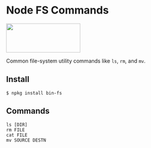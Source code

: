 # Node FS Commands

<a href="http://nodeos.github.io"><img src="http://i.imgur.com/pIJu2TS.png" width=200 height=79/></a>

Common file-system utility commands like `ls`, `rm`, and `mv`.

## Install

```
$ npkg install bin-fs
```

## Commands

```
ls [DIR]
rm FILE
cat FILE
mv SOURCE DESTN
```

